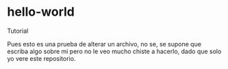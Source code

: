 # hello-world
Tutorial

Pues esto es una prueba de alterar un archivo, no se, se supone que escriba algo sobre mi pero no le veo mucho chiste a hacerlo, dado que solo yo vere este repositorio. 
